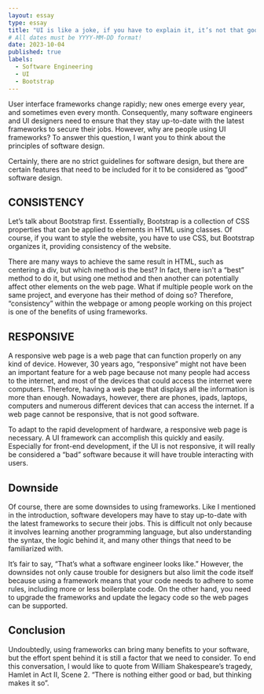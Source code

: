 ```yaml
---
layout: essay
type: essay
title: "UI is like a joke, if you have to explain it, it’s not that good"
# All dates must be YYYY-MM-DD format!
date: 2023-10-04
published: true
labels:
  - Software Engineering
  - UI
  - Bootstrap
---
```


User interface frameworks change rapidly; new ones emerge every year, and sometimes even every month. Consequently, many software engineers and UI designers need to ensure that they stay up-to-date with the latest frameworks to secure their jobs. However, why are people using UI frameworks? To answer this question, I want you to think about the principles of software design. 

Certainly, there are no strict guidelines for software design, but there are certain features that need to be included for it to be considered as “good” software design.

## CONSISTENCY

Let’s talk about Bootstrap first. Essentially, Bootstrap is a collection of CSS properties that can be applied to elements in HTML using classes. Of course, if you want to style the website, you have to use CSS, but Bootstrap organizes it, providing consistency of the website. 

There are many ways to achieve the same result in HTML, such as centering a div, but which method is the best? In fact, there isn't a “best” method to do it, but using one method and then another can potentially affect other elements on the web page. What if multiple people work on the same project, and everyone has their method of doing so? Therefore, “consistency” within the webpage or among people working on this project is one of the benefits of using frameworks.

## RESPONSIVE

A responsive web page is a web page that can function properly on any kind of device. However, 30 years ago, “responsive” might not have been an important feature for a web page because not many people had access to the internet, and most of the devices that could access the internet were computers. Therefore, having a web page that displays all the information is more than enough. Nowadays, however,  there are phones, ipads, laptops, computers and numerous different devices that can access the internet.  If a web page cannot be responsive, that is not good software. 

To adapt to the rapid development of hardware, a responsive web page is necessary. A UI framework can accomplish this quickly and easily. Especially for front-end development, if the UI is not responsive, it will really be considered a “bad” software because it will have trouble interacting with users. 

## Downside

Of course, there are some downsides to using frameworks. Like I mentioned in the introduction, software developers may have to stay up-to-date with the latest frameworks to secure their jobs. This is difficult not only because it involves learning another programming language, but also understanding the syntax, the logic behind it, and many other things that need to be familiarized with.

It’s fair to say, “That’s what a software engineer looks like.” However, the downsides not only cause trouble for designers but also limit the code itself because using a framework means that your code needs to adhere to some rules, including more or less boilerplate code. On the other hand, you need to upgrade the frameworks and update the legacy code so the web pages can be supported.

## Conclusion

Undoubtedly, using frameworks can bring many benefits to your software, but the effort spent behind it is still a factor that we need to consider. To end this conversation, I would like to quote from William Shakespeare’s tragedy, Hamlet in Act II, Scene 2.  “There is nothing either good or bad, but thinking makes it so”. 

